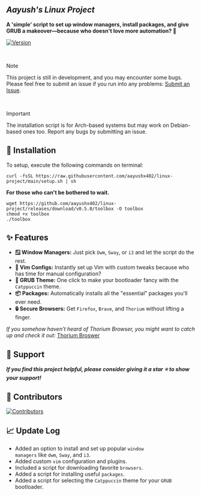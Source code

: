 ## *Aayush's Linux Project*  

<strong>A 'simple' script to set up window managers, install packages, and give GRUB a makeover—because who doesn't love more automation? 🚀</strong>

[![Version](https://img.shields.io/github/v/release/aayushx402/linux-project?color=%230567ff&label=Latest%20Release&style=for-the-badge)](https://github.com/aayushx402/linux-project/releases/latest)

<br>

> [!Note]
> This project is still in development, and you may encounter some bugs. Please feel free to submit an issue if you run into any problems: [Submit an Issue](https://github.com/aayushx402/linux-project/issues).

<br>

> [!IMPORTANT]
> The installation script is for Arch-based systems but may work on Debian-based ones too. Report any bugs by submitting an issue.

## 🚀 Installation

To setup, execute the following commands on terminal:

```shell
curl -fsSL https://raw.githubusercontent.com/aayushx402/linux-project/main/setup.sh | sh
```

<p><strong>For those who can't be bothered to wait.</strong></p>

```shell
wget https://github.com/aayushx402/linux-project/releases/download/v0.5.0/toolbox -O toolbox
chmod +x toolbox
./toolbox
```

<h2>✨ Features</h2>
<ul>
    <li><strong>🪟 Window Managers:</strong> Just pick <code>Dwm</code>, <code>Sway</code>, or <code>i3</code> and let the script do the rest.</li>
    <li><strong>🔧 Vim Configs:</strong> Instantly set up Vim with custom tweaks because who has time for manual configuration?</li>
    <li><strong>🎨 GRUB Theme:</strong> One click to make your bootloader fancy with the <code>Catppuccin</code> theme.</li>
    <li><strong>📦 Packages:</strong> Automatically installs all the "essential" packages you'll ever need.</li>
    <li><strong>🔒 Secure Browsers:</strong> Get <code>Firefox</code>, <code>Brave</code>, and <code>Thorium</code> without lifting a finger.</li>
</ul>

*If you somehow haven't heard of Thorium Browser, you might want to catch up and check it out:* [Thorium Broswer](https://github.com/Alex313031/thorium)

## 󰣉  Support

<strong>*If you find this project helpful, please consider giving it a star ⭐ to show your support!* </strong>

##   Contributors
[![Contributors](https://contrib.rocks/image?repo=aayushx402/linux-project)](https://github.com/aayushx402/linux-project/graphs/contributors)

## 📈 Update Log
- Added an option to install and set up popular <code>window managers</code> like <code>dwm</code>, <code>Sway</code>, and <code>i3</code>.
- Added custom <code>vim</code> configuration and plugins.
- Included a script for downloading favorite <code>browsers</code>.
- Added a script for installing useful <code>packages</code>.
- Added a script for selecting the <code>Catppuccin</code> theme for your <code>GRUB</code> bootloader.






